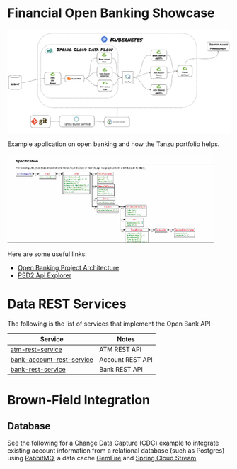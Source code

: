 
# Financial Open Banking Showcase



![](docs/img/ob-arch.jpg)


Example application on open banking and how the Tanzu portfolio helps. 

![img.png](docs/img/img.png)



Here are some useful links:

- [Open Banking Project Architecture](https://github.com/OpenBankProject/OBP-API/wiki/Open-Bank-Project-Architecture)
- [PSD2 Api Explorer](https://psd2-apiexplorer.openbankproject.com/?tags=PSD2&operation_id=OBPv3_0_0-getCoreTransactionsForBankAccount&currentTag=Transaction&bank_id=at02-0182--01&account_id=&view_id=&counterparty_id=&transaction_id=)


# Data REST Services

The following is the list of services that implement the Open Bank API 

Service                                                                     |       Notes
-------------------------------------------------------------------------   |  ----------------------------
[atm-rest-service](applications/atm-rest-service)                           | ATM REST API
[bank-account-rest-service](applications/bank-account-rest-service)         | Account REST API
[bank-rest-service](applications/bank-rest-service)                         | Bank REST API

# Brown-Field Integration

## Database 

See the following for a Change Data Capture ([CDC](docs/cdc)) example to integrate existing account information from a 
relational database (such as Postgres) 
using [RabbitMQ](https://tanzu.vmware.com/rabbitmq), a data cache [GemFire](https://tanzu.vmware.com/gemfire)
and [Spring Cloud Stream](https://spring.io/projects/spring-cloud-stream).

